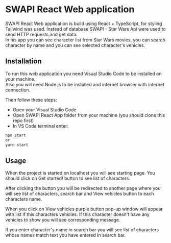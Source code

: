 # SWAPI React Web application

SWAPI React Web application is  build using React + TypeScript, for styling Tailwind was used. Instead of database SWAPI - Star Wars Api were used to send HTTP requests and get data.  
In his app you can see character list from Star Wars movies, you can search character by name and you can see selected character's vehicles.

## Installation

To run this web application you need Visual Studio Code to be installed on your machine.  
Also you will need Node.js to be installed and internet browser with internet connection.

Then follow these steps:  
* Open your Visual Studio Code
* Open SWAPI React App folder from your machine (you should clone this repo first)
* In VS Code terminal enter:
```bash
npm start
or
yarn start
```

## Usage

When the project is started on localhost you will see starting page. You should click on Get started! button to see list of characters.  

After clicking the button you will be redirected to another page where you will see list of characters, search bar and View vehicles button to each characters name.  

When you click on View vehicles purple button pop-up window will appear with list if this characters vehicles. If this character doesn't have any vehicles to show you will see corresponding message.

If you enter character's name in search bar you will see list of characters whose names match text you have entered in search bar.
